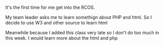 It's the first time for me get into the RCOS.

My team leader asks me to learn somethign about PHP and html. So I decide to use W3 and other source to learn html 

Meanwhile because I added this class very late so I don't do too much in this week. I would learn more about the 
html and php 
